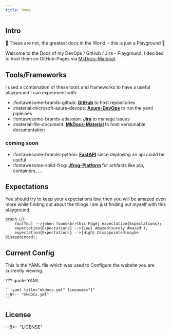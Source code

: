 ```yaml
---
title: Home
---
```


## Intro

:musical_note: These are not, the greatest docs in the World :notes: this is just a Playground :metal:

Welcome to the Docs of my DevOps / GitHub / Jira - Playground. I decided to host them on GitHub-Pages via [MkDocs-Material](https://squidfunk.github.io/mkdocs-material/).

## Tools/Frameworks

I used a combination of these tools and frameworks to have a useful playground I can experiment with:

- :fontawesome-brands-github: [__GitHub__](https://github.com/Mauwii/azure-pipelines-with-github-repo) to host repositories
- :material-microsoft-azure-devops: [__Azure-DevOps__](https://dev.azure.com/mauwiidev/azure-pipelines-with-github-repo) to run the yaml pipelines
- :fontawesome-brands-atlassian: [__Jira__](https://mauwii.atlassian.net/jira/software/c/projects/APWGR/issues) to manage issues
- :material-file-document: [__MkDocs-Material__](https://squidfunk.github.io/mkdocs-material/) to host versionable documentation

### coming soon

- :fontawesome-brands-python: [__FastAPI__](https://github.com/Azure-Samples/fastapi-on-azure-functions) since deploying an api could be useful
- :fontawesome-solid-frog: [__Jfrog-Platform__](https://mauwii.jfrog.io) for artifacts like pip, containers, ...

## Expectations

You should try to keep your expectations low, then you will be amazed even more while finding out about the things I am just finding out myself with this playground.

``` mermaid
graph LR;
    You[You] -->|when found<br>this Page| expectation{Expectations};
    expectation{Expectations} -->|Low| Amazed(surely Amazed );
    expectation{Expectations} -->|High| Disappointed(maybe Disappointed);
```

## Current Config

This is the YAML file which was used to Configure the website you are currently viewing.

??? quote YAML

    ```yaml title="mkdocs.yml" linenums="1"
    --8<-- "mkdocs.yml"
    ```

## License

--8<-- "LICENSE"
